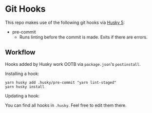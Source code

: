 # Git Hooks

This repo makes use of the following git hooks via [Husky 5](https://typicode.github.io/husky/#/):

- pre-commit
  - Runs linting before the commit is made. Exits if there are errors.

## Workflow

Hooks added by Husky work OOTB via `package.json`'s `postinstall`.

Installing a hook:

```shell
yarn husky add .husky/pre-commit "yarn lint-staged"
yarn husky install
```

Updating a hook:

You can find all hooks in `.husky`. Feel free to edit them there.
